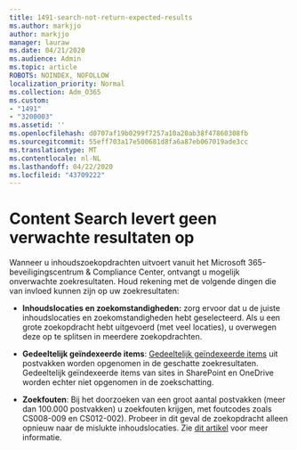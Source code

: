 ```yaml
---
title: 1491-search-not-return-expected-results
ms.author: markjjo
author: markjjo
manager: lauraw
ms.date: 04/21/2020
ms.audience: Admin
ms.topic: article
ROBOTS: NOINDEX, NOFOLLOW
localization_priority: Normal
ms.collection: Adm_O365
ms.custom:
- "1491"
- "3200003"
ms.assetid: ''
ms.openlocfilehash: d0707af19b0299f7257a10a20ab38f47860308fb
ms.sourcegitcommit: 55eff703a17e500681d8fa6a87eb067019ade3cc
ms.translationtype: MT
ms.contentlocale: nl-NL
ms.lasthandoff: 04/22/2020
ms.locfileid: "43709222"
---
```

# <a name="content-search-not-returning-expected-results"></a>Content Search levert geen verwachte resultaten op

Wanneer u inhoudszoekopdrachten uitvoert vanuit het Microsoft 365-beveiligingscentrum & Compliance Center, ontvangt u mogelijk onverwachte zoekresultaten. Houd rekening met de volgende dingen die van invloed kunnen zijn op uw zoekresultaten:

- **Inhoudslocaties en zoekomstandigheden:** zorg ervoor dat u de juiste inhoudslocaties en zoekomstandigheden hebt geselecteerd. Als u een grote zoekopdracht hebt uitgevoerd (met veel locaties), u overwegen deze op te splitsen in meerdere zoekopdrachten.

- **Gedeeltelijk geïndexeerde items**: [Gedeeltelijk geïndexeerde items](https://docs.microsoft.com/office365/securitycompliance/partially-indexed-items-in-content-search) uit postvakken worden opgenomen in de geschatte zoekresultaten. Gedeeltelijk geïndexeerde items van sites in SharePoint en OneDrive worden echter niet opgenomen in de zoekschatting.

- **Zoekfouten**: Bij het doorzoeken van een groot aantal postvakken (meer dan 100.000 postvakken) u zoekfouten krijgen, met foutcodes zoals CS008-009 en CS012-002). Probeer in dit geval de zoekopdracht alleen opnieuw naar de mislukte inhoudslocaties. Zie [dit artikel](https://docs.microsoft.com/office365/securitycompliance/retry-failed-content-search) voor meer informatie.
